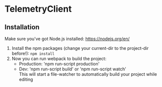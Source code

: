 # TelemetryClient

## Installation
Make sure you've got Node.js installed: 
https://nodejs.org/en/

1. Install the npm packages (change your current-dir to the project-dir before!): `npm install`
2. Now you can run webpack to build the project: 
    * Production: 'npm run-script production'
    * Dev: 'npm run-script build' or 'npm run-script watch'  
      This will start a file-watcher to automatically build your project while editing
